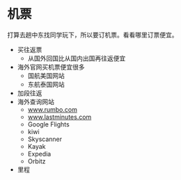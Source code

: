 # 机票

打算去趟中东找同学玩下，所以要订机票。看看哪里订票便宜。

- 买往返票
  - 从国外回国比从国内出国再往返便宜
- 海外官网买机票便宜很多
  - 国航美国网站
  - 东航泰国网站
- 加段往返
- 海外查询网站
  - www.rumbo.com
  - www.lastminutes.com
  - Google Flights
  - kiwi
  - Skyscanner
  - Kayak
  - Expedia
  - Orbitz
- 里程
